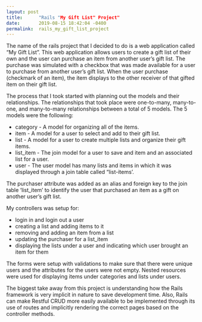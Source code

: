 ```yaml
---
layout: post
title:      "Rails "My Gift List" Project"
date:       2019-08-15 18:42:04 -0400
permalink:  rails_my_gift_list_project
---
```


The name of the rails project that I decided to do is a web application called “My Gift List”.  This web application allows users to create a gift list of their own and the user can purchase an item from another user’s gift list.  The purchase was simulated with a checkbox that was made available for a user to purchase from another user’s gift list.  When the user purchase (checkmark of an item), the item displays to the other receiver of that gifted item on their gift list. 

The process that I took started with planning out the models and their relationships.  The relationships that took place were one-to-many, many-to-one, and many-to-many relationships between a total of 5 models.  The 5 models were the following:

* category - A model for organizing all of the items.
* item - A model for a user to select and add to their gift list.
* list - A model for a user to create multiple lists and organize their gift items.
* list_item - The join model for a user to save and item and an associated list for a user. 
* user - The user model has many lists and items in which it was displayed through a join table called “list-items’.  

The purchaser attribute was added as an alias and foreign key to the join table ‘list_item’ to identify the user that purchased an item as a gift on another user’s gift list. 

My controllers was setup for:

* login in and login out a user
* creating a list and adding items to it
* removing and adding an item from a list
* updating the purchaser for a list_item
* displaying the lists under a user and indicating which user brought an item for them

The forms were setup with validations to make sure that there were unique users and the attributes for the users were not empty.  Nested resources were used for displaying items under categories and lists under users.  

The biggest take away from this project is understanding how the Rails framework is very implicit in nature to save development time.  Also, Rails can make Restful CRUD more easily available to be implemented through its use of routes and implicitly rendering the correct pages based on the controller methods. 





